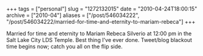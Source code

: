 +++
tags = ["personal"]
slug = "1272132015"
date = "2010-04-24T18:00:15"
archive = ["2010-04"]
aliases = ["/post/546034222", "/post/546034222/married-for-time-and-eternity-to-mariam-rebeca"]
+++

Married for time and eternity to Mariam Rebeca Silverio at 12:00 pm in the
Salt Lake City LDS Temple. Best thing I've ever done. Tweet/blog blackout
time begins now; catch you all on the flip side.

